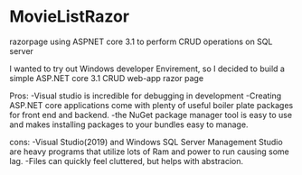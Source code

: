 # MovieListRazor
razorpage using ASPNET core 3.1 to perform CRUD operations on SQL server

I wanted to try out Windows developer Envirement, so I decided to build a simple ASP.NET core 3.1 CRUD web-app razor page

Pros:
-Visual studio is incredible for debugging in development
-Creating ASP.NET core applications come with plenty of useful boiler plate packages for front end and backend.
-the NuGet package manager tool is easy to use and makes installing packages to your bundles easy to manage.

cons:
-Visual Studio(2019) and Windows SQL Server Management Studio are heavy programs that utilize lots of Ram and power to run causing some lag.
-Files can quickly feel cluttered, but helps with abstracion.

